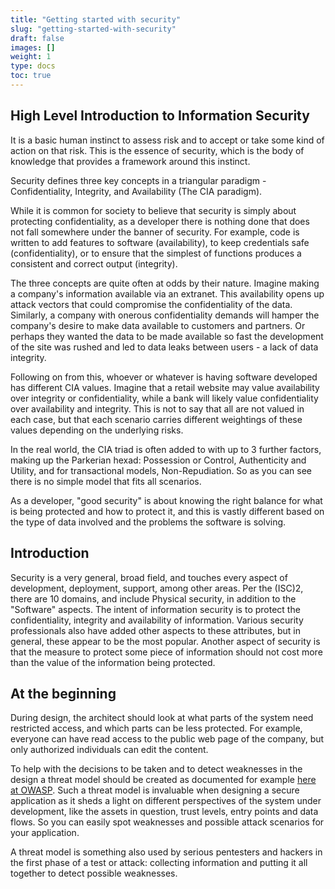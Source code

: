 ```yaml
---
title: "Getting started with security"
slug: "getting-started-with-security"
draft: false
images: []
weight: 1
type: docs
toc: true
---
```


## High Level Introduction to Information Security
It is a basic human instinct to assess risk and to accept or take some kind of action on that risk. This is the essence of security, which is the body of knowledge that provides a framework around this instinct.

Security defines three key concepts in a triangular paradigm - Confidentiality, Integrity, and Availability (The CIA paradigm).

While it is common for society to believe that security is simply about protecting confidentiality, as a developer there is nothing done that does not fall somewhere under the banner of security. For example, code is written to add features to software (availability), to keep credentials safe (confidentiality), or to ensure that the simplest of functions produces a consistent and correct output (integrity).

The three concepts are quite often at odds by their nature. Imagine making a company's information available via an extranet. This availability opens up attack vectors that could compromise the confidentiality of the data. Similarly, a company with onerous confidentiality demands will hamper the company's desire to make data available to customers and partners. Or perhaps they wanted the data to be made available so fast the development of the site was rushed and led to data leaks between users - a lack of data integrity.

Following on from this, whoever or whatever is having software developed has different CIA values. Imagine that a retail website may value availability over integrity or confidentiality, while a bank will likely value confidentiality over availability and integrity. This is not to say that all are not valued in each case, but that each scenario carries different weightings of these values depending on the underlying risks.

In the real world, the CIA triad is often added to with up to 3 further factors, making up the Parkerian hexad: Possession or Control, Authenticity and Utility, and for transactional models, Non-Repudiation. So as you can see there is no simple model that fits all scenarios.

As a developer, "good security" is about knowing the right balance for what is being protected and how to protect it, and this is vastly different based on the type of data involved and the problems the software is solving.




## Introduction
Security is a very general, broad field, and touches every aspect of development, deployment, support, among other areas. Per the (ISC)2, there are 10 domains, and include Physical security, in addition to the "Software" aspects. 
The intent of information security is to protect the confidentiality, integrity and availability of information. Various security professionals also have added other aspects to these attributes, but in general, these appear to be the most popular.
Another aspect of security is that the measure to protect some piece of information should not cost more than the value of the information being protected.

## At the beginning
During design, the architect should look at what parts of the system need restricted access, and which parts can be less protected. For example, everyone can have read access to the public web page of the company, but only authorized individuals can edit the content.

To help with the decisions to be taken and to detect weaknesses in the design a threat model should be created as documented for example [here at OWASP][1].
Such a threat model is invaluable when designing a secure application as it sheds a light on different perspectives of the system under development, like the assets in question, trust levels, entry points and data flows. So you can easily spot weaknesses and possible attack scenarios for your application.

A threat model is something also used by serious pentesters and hackers in the first phase of a test or attack: collecting information and putting it all together to detect possible weaknesses.


  [1]: https://www.owasp.org/index.php/Application_Threat_Modeling

